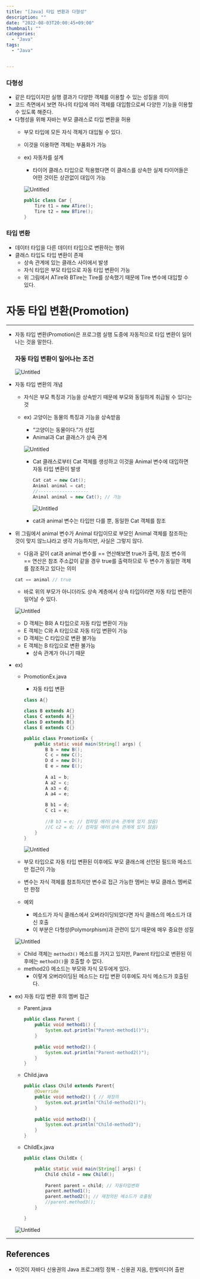 ```yaml
---
title: "[Java] 타입 변환과 다형성"
description: ""
date: "2022-08-03T20:00:45+09:00"
thumbnail: ""
categories:
  - "Java"
tags:
  - "Java"


---
```

<!--more-->

### 다형성

- 같은 타입이지만 실행 결과가 다양한 객체를 이용할 수 있는 성질을 의미
- 코드 측면에서 보면 하나의 타입에 여러 객체를 대입함으로써 다양한 기능을 이용할 수 있도록 해준다.
- 다형성을 위해 자바는 부모 클래스로 타입 변환을 허용
    - 부모 타입에 모든 자식 객체가 대입될 수 있다.
    - 이것을 이용하면 객체는 부품화가 가능
    - ex) 자동차를 설계
        - 타이어 클래스 타입으로 적용했다면 이 클래스를 상속한 실제 타이어들은 어떤 것이든 상관없이 대입이 가능
        
        ![Untitled](/images/lang_java/inheritance/타입_변환과_다형성/Untitled.png)
        
        ```java
        public class Car {
        	Tire t1 = new ATire(); 
        	Tire t2 = new BTire();
        }
        ```
        

### 타입 변환

- 데이터 타입을 다른 데이터 타입으로 변환하는 행위
- 클래스 타입도 타입 변환이 존재
    - 상속 관계에 있는 클래스 사이에서 발생
    - 자식 타입은 부모 타입으로 자동 타입 변환이 가능
    - 위 그림에서 ATire와 BTire는 Tire를 상속했기 때문에 Tire 변수에 대입할 수 있다.

# 자동 타입 변환(Promotion)

---

- 자동 타입 변환(Promotion)은 프로그램 실행 도중에 자동적으로 타입 변환이 일어나는 것을 말한다.
    
    ### 자동 타입 변환이 일어나는 조건
    
    ![Untitled](/images/lang_java/inheritance/타입_변환과_다형성/Untitled%201.png)
    
- 자동 타입 변환의 개념
    - 자식은 부모 특징과 기능을 상속받기 때문에 부모와 동일하게 취급될 수 있다는 것
    - ex) 고양이는 동물의 특징과 기능을 상속받음
        - “고양이는 동물이다.”가 성립
        - Animal과 Cat 클래스가 상속 관계
        
        ![Untitled](/images/lang_java/inheritance/타입_변환과_다형성/Untitled%202.png)
        
        - Cat 클래스로부터 Cat 객체를 생성하고 이것을 Animal 변수에 대입하면 자동 타입 변환이 발생
            
            ```java
            Cat cat = new Cat();
            Animal animal = cat;
            //-------------------
            Animal animal = new Cat(); // 가능
            ```
            
            ![Untitled](/images/lang_java/inheritance/타입_변환과_다형성/Untitled%203.png)
            
        - cat과 animal 변수는 타입만 다를 뿐, 동일한 Cat 객체를 참조
- 위 그림에서 animal 변수가 Animal 타입이므로 부모인 Animal 객체를 참조하는 것이 맞지 않느냐라고 생각 가능하지만, 사실은 그렇지 않다.
    - 다음과 같이 cat과 animal 변수를 == 연산해보면 true가 출력, 참조 변수의 == 연산은 참조 주소값이 같을 경우 true를 출력하므로 두 변수가 동일한 객체를 참조하고 있다는 의미
    
    ```java
    cat == animal // true
    ```
    
    - 바로 위의 부모가 아니더라도 상속 계층에서 상속 타입이라면 자동 타입 변환이 일어날 수 있다.
    
    ![Untitled](/images/lang_java/inheritance/타입_변환과_다형성/Untitled%204.png)
    
    - D 객체는 B와 A 타입으로 자동 타입 변환이 가능
    - E 객체는 C와 A 타입으로 자동 타입 변환이 가능
    - D 객체는 C 타입으로 변환 불가능
    - E 객체는 B 타입으로 변환 불가능
        - 상속 관계가 아니기 때문
- ex)
    - PromotionEx.java
        - 자동 타입 변환
        
        ```java
        class A{}
        
        class B extends A{}
        class C extends A{}
        class D extends B{}
        class E extends C{}
        
        public class PromotionEx {
        	public static void main(String[] args) {
        		B b = new B();
        		C c = new C();
        		D d = new D();
        		E e = new E();
        		
        		A a1 = b;
        		A a2 = c;
        		A a3 = d;
        		A a4 = e;
        		
        		B b1 = d;
        		C c1 = e;
        		
        		//B b3 = e; // 컴파일 에러(상속 관계에 있지 않음)
        		//C c2 = d; // 컴파일 에러(상속 관계에 있지 않음)
        	}
        }
        ```
        
        ![Untitled](/images/lang_java/inheritance/타입_변환과_다형성/Untitled%205.png)
        
    - 부모 타입으로 자동 타입 변환된 이후에도 부모 클래스에 선언된 필드와 메소드만 접근이 가능
    - 변수는 자식 객체를 참조하지만 변수로 접근 가능한 멤버는 부모 클래스 멤버로만 한정
    - 예외
        - 메소드가 자식 클래스에서 오버라이딩되었다면 자식 클래스의 메소드가 대신 호출
        - 이 부분은 다형성(Polymorphism)과 관련이 있기 때문에 매우 중요한 성질
    
    ![Untitled](/images/lang_java/inheritance/타입_변환과_다형성/Untitled%206.png)
    
    - Child 객체는 `method3()` 메소드를 가지고 있지만, Parent 타입으로 변환된 이후에는 `method3()`을 호출할 수 없다.
    - method2() 메소드는 부모와 자식 모두에게 있다.
        - 이렇게 오버라이딩된 메소드는 타입 변환 이후에도 자식 메소드가 호출된다.
    
- ex) 자동 타입 변환 후의 멤버 접근
    - Parent.java
        
        ```java
        public class Parent {
        	public void method1() {
        		System.out.println("Parent-method1()");
        	}
        	
        	public void method2() {
        		System.out.println("Parent-method2()");
        	}
        }
        ```
        
    - Child.java
        
        ```java
        public class Child extends Parent{
        	@Override
        	public void method2() { // 재정의
        		System.out.println("Child-method2()");
        	}
        	
        	public void method3() {
        		System.out.println("Child-method3");
        	}
        }
        ```
        
    - ChildEx.java
        
        ```java
        public class ChildEx {
        
        	public static void main(String[] args) {
        		Child child = new Child();
        		
        		Parent parent = child; // 자동타입변화
        		parent.method1();
        		parent.method2(); // 재정의된 메소드가 호출됨
        		//parent.method3();
        	}
        
        }
        ```
        
    
    ![Untitled](/images/lang_java/inheritance/타입_변환과_다형성/Untitled%207.png)
    

---

## References

- 이것이 자바다 신용권의 Java 프로그래밍 정복 - 신용권 지음, 한빛미디어 출판